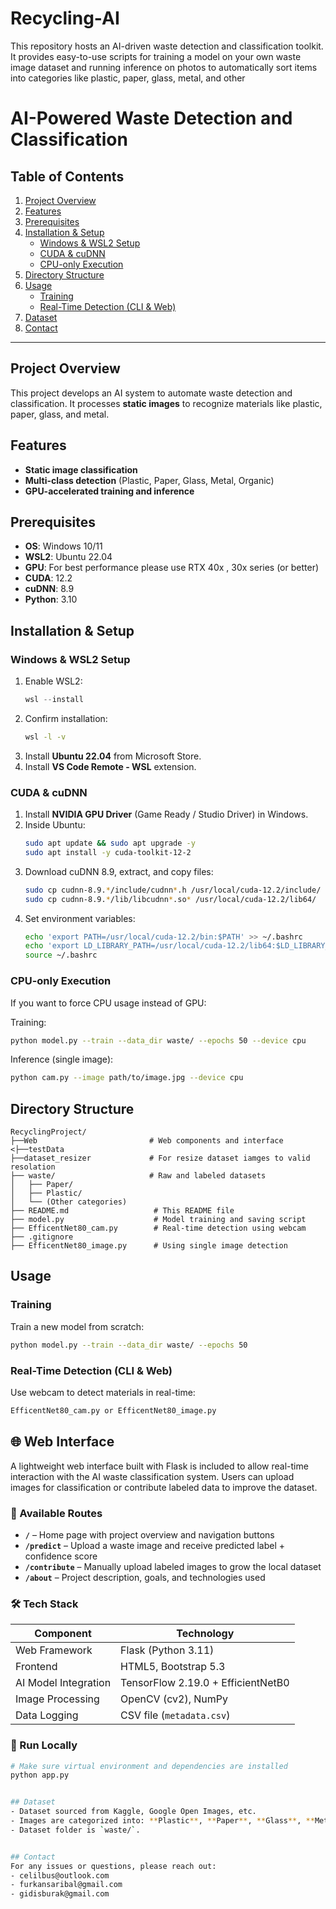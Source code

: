 # Recycling-AI
This repository hosts an AI-driven waste detection and classification toolkit. It provides easy-to-use scripts for training a model on your own waste image dataset and running inference on photos to automatically sort items into categories like plastic, paper, glass, metal, and other

# AI-Powered Waste Detection and Classification

## Table of Contents
1. [Project Overview](#project-overview)  
2. [Features](#features)  
3. [Prerequisites](#prerequisites)  
4. [Installation & Setup](#installation--setup)  
   - [Windows & WSL2 Setup](#windows--wsl2-setup)  
   - [CUDA & cuDNN](#cuda--cudnn)  
   - [CPU-only Execution](#cpu-only-execution)  
5. [Directory Structure](#directory-structure)  
6. [Usage](#usage)  
   - [Training](#training)  
   - [Real-Time Detection (CLI & Web)](#real-time-detection-cli--web)  
7. [Dataset](#dataset)  
8. [Contact](#contact)

---

## Project Overview
This project develops an AI system to automate waste detection and classification. It processes **static images** to recognize materials like plastic, paper, glass, and metal.

## Features
- **Static image classification**  
- **Multi-class detection** (Plastic, Paper, Glass, Metal, Organic)  
- **GPU-accelerated training and inference**  

## Prerequisites
- **OS**: Windows 10/11  
- **WSL2**: Ubuntu 22.04  
- **GPU**:  For best performance please use RTX  40x , 30x  series (or better)  
- **CUDA**: 12.2  
- **cuDNN**: 8.9  
- **Python**: 3.10  

## Installation & Setup

### Windows & WSL2 Setup
1. Enable WSL2:
   ```powershell
   wsl --install
   ```
2. Confirm installation:
   ```bash
   wsl -l -v
   ```
3. Install **Ubuntu 22.04** from Microsoft Store.  
4. Install **VS Code Remote - WSL** extension.

### CUDA & cuDNN
1. Install **NVIDIA GPU Driver** (Game Ready / Studio Driver) in Windows.  
2. Inside Ubuntu:
   ```bash
   sudo apt update && sudo apt upgrade -y
   sudo apt install -y cuda-toolkit-12-2
   ```
3. Download cuDNN 8.9, extract, and copy files:
   ```bash
   sudo cp cudnn-8.9.*/include/cudnn*.h /usr/local/cuda-12.2/include/
   sudo cp cudnn-8.9.*/lib/libcudnn*.so* /usr/local/cuda-12.2/lib64/
   ```
4. Set environment variables:
   ```bash
   echo 'export PATH=/usr/local/cuda-12.2/bin:$PATH' >> ~/.bashrc
   echo 'export LD_LIBRARY_PATH=/usr/local/cuda-12.2/lib64:$LD_LIBRARY_PATH' >> ~/.bashrc
   source ~/.bashrc
   ```

### CPU-only Execution
If you want to force CPU usage instead of GPU:

Training:
```bash
python model.py --train --data_dir waste/ --epochs 50 --device cpu
```

Inference (single image):
```bash
python cam.py --image path/to/image.jpg --device cpu
```

## Directory Structure
```
RecyclingProject/
├──Web                         # Web components and interface
<├──testData
├──dataset_resizer             # For resize dataset iamges to valid resolation
├── waste/                     # Raw and labeled datasets
│   ├── Paper/
│   ├── Plastic/
│   └── (Other categories)
├── README.md                   # This README file
├── model.py                    # Model training and saving script
├── EfficentNet80_cam.py        # Real-time detection using webcam
├── .gitignore
├── EfficentNet80_image.py      # Using single image detection    
```

## Usage

### Training
Train a new model from scratch:
```bash
python model.py --train --data_dir waste/ --epochs 50
```

### Real-Time Detection (CLI & Web)
Use webcam to detect materials in real-time:
```bash
EfficentNet80_cam.py or EfficentNet80_image.py
```
## 🌐 Web Interface

A lightweight web interface built with Flask is included to allow real-time interaction with the AI waste classification system. Users can upload images for classification or contribute labeled data to improve the dataset.

### 🔗 Available Routes

- **`/`** – Home page with project overview and navigation buttons  
- **`/predict`** – Upload a waste image and receive predicted label + confidence score  
- **`/contribute`** – Manually upload labeled images to grow the local dataset  
- **`/about`** – Project description, goals, and technologies used  

### 🛠️ Tech Stack

| Component           | Technology                          |
|---------------------|--------------------------------------|
| Web Framework       | Flask (Python 3.11)                  |
| Frontend            | HTML5, Bootstrap 5.3                 |
| AI Model Integration| TensorFlow 2.19.0 + EfficientNetB0  |
| Image Processing    | OpenCV (cv2), NumPy                  |
| Data Logging        | CSV file (`metadata.csv`)            |

### 🚀 Run Locally

```bash
# Make sure virtual environment and dependencies are installed
python app.py


## Dataset
- Dataset sourced from Kaggle, Google Open Images, etc.
- Images are categorized into: **Plastic**, **Paper**, **Glass**, **Metal**, **Others**.
- Dataset folder is `waste/`.  


## Contact
For any issues or questions, please reach out:
- celilbus@outlook.com
- furkansaribal@gmail.com
- gidisburak@gmail.com


